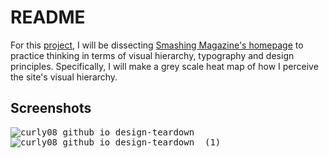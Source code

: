 # README
For this [project](https://www.theodinproject.com/paths/full-stack-ruby-on-rails/courses/html-and-css/lessons/design-teardown), I will be dissecting [Smashing Magazine's homepage](https://www.smashingmagazine.com/) to practice thinking in terms of visual hierarchy, typography and design principles. Specifically, I will make a grey scale heat map of how I perceive the site's visual hierarchy.

## Screenshots
<kbd>![curly08 github io_design-teardown_](https://user-images.githubusercontent.com/65420305/150414971-1e96fc76-296c-4f47-b7fc-4340b1e753c4.png)</kbd>
<kbd>![curly08 github io_design-teardown_ (1)](https://user-images.githubusercontent.com/65420305/150414979-daba8fcb-60e3-4738-9ec8-872bd3c1f479.png)</kbd>
